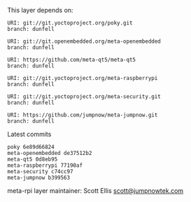 This layer depends on:

    URI: git://git.yoctoproject.org/poky.git
    branch: dunfell

    URI: git://git.openembedded.org/meta-openembedded
    branch: dunfell

    URI: https://github.com/meta-qt5/meta-qt5
    branch: dunfell

    URI: git://git.yoctoproject.org/meta-raspberrypi
    branch: dunfell

    URI: git://git.yoctoproject.org/meta-security.git
    branch: dunfell

    URI: https://github.com/jumpnow/meta-jumpnow.git
    branch: dunfell

Latest commits

    poky 6e89d66824
    meta-openembedded de37512b2
    meta-qt5 0d8eb95
    meta-raspberrypi 77190af
    meta-security c74cc97
    meta-jumpnow b399563

meta-rpi layer maintainer: Scott Ellis <scott@jumpnowtek.com>

